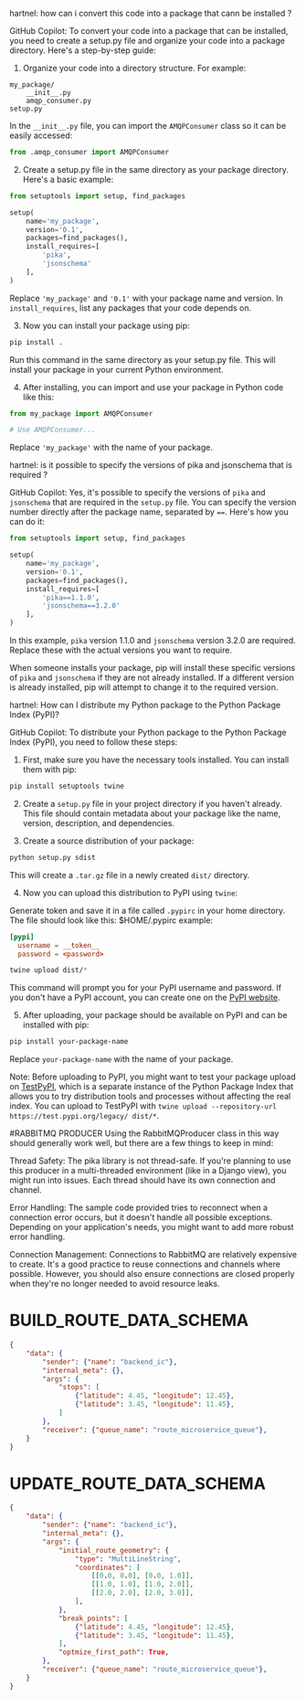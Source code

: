 
hartnel: how can i convert this code into a package that cann be installed ?

GitHub Copilot: To convert your code into a package that can be installed, you need to create a setup.py file and organize your code into a package directory. Here's a step-by-step guide:

1. Organize your code into a directory structure. For example:

```
my_package/
    __init__.py
    amqp_consumer.py
setup.py
```

In the `__init__.py` file, you can import the `AMQPConsumer` class so it can be easily accessed:

```python
from .amqp_consumer import AMQPConsumer
```

2. Create a setup.py file in the same directory as your package directory. Here's a basic example:

```python
from setuptools import setup, find_packages

setup(
    name='my_package',
    version='0.1',
    packages=find_packages(),
    install_requires=[
        'pika',
        'jsonschema'
    ],
)
```

Replace `'my_package'` and `'0.1'` with your package name and version. In `install_requires`, list any packages that your code depends on.

3. Now you can install your package using pip:

```bash
pip install .
```

Run this command in the same directory as your setup.py file. This will install your package in your current Python environment.

4. After installing, you can import and use your package in Python code like this:

```python
from my_package import AMQPConsumer

# Use AMQPConsumer...
```

Replace `'my_package'` with the name of your package.

hartnel: is it possible to specify the versions of pika and jsonschema that is required ?

GitHub Copilot: Yes, it's possible to specify the versions of `pika` and `jsonschema` that are required in the `setup.py` file. You can specify the version number directly after the package name, separated by `==`. Here's how you can do it:

```python
from setuptools import setup, find_packages

setup(
    name='my_package',
    version='0.1',
    packages=find_packages(),
    install_requires=[
        'pika==1.1.0',
        'jsonschema==3.2.0'
    ],
)
```

In this example, `pika` version 1.1.0 and `jsonschema` version 3.2.0 are required. Replace these with the actual versions you want to require.

When someone installs your package, pip will install these specific versions of `pika` and `jsonschema` if they are not already installed. If a different version is already installed, pip will attempt to change it to the required version.

hartnel: How can I distribute my Python package to the Python Package Index (PyPI)?

GitHub Copilot: To distribute your Python package to the Python Package Index (PyPI), you need to follow these steps:

1. First, make sure you have the necessary tools installed. You can install them with pip:

```bash
pip install setuptools twine
```

2. Create a `setup.py` file in your project directory if you haven't already. This file should contain metadata about your package like the name, version, description, and dependencies.

3. Create a source distribution of your package:

```bash
python setup.py sdist
```

This will create a `.tar.gz` file in a newly created `dist/` directory.

4. Now you can upload this distribution to PyPI using `twine`:

Generate token and save it in a file called `.pypirc` in your home directory. The file should look like this: $HOME/.pypirc
example:
```conf
[pypi]
  username = __token__
  password = <password>
```

```bash
twine upload dist/*
```

This command will prompt you for your PyPI username and password. If you don't have a PyPI account, you can create one on the [PyPI website](https://pypi.org/).

5. After uploading, your package should be available on PyPI and can be installed with pip:

```bash
pip install your-package-name
```

Replace `your-package-name` with the name of your package.

Note: Before uploading to PyPI, you might want to test your package upload on [TestPyPI](https://test.pypi.org/), which is a separate instance of the Python Package Index that allows you to try distribution tools and processes without affecting the real index. You can upload to TestPyPI with `twine upload --repository-url https://test.pypi.org/legacy/ dist/*`.


#RABBITMQ PRODUCER
Using the RabbitMQProducer class in this way should generally work well, but there are a few things to keep in mind:

Thread Safety: The pika library is not thread-safe. If you're planning to use this producer in a multi-threaded environment (like in a Django view), you might run into issues. Each thread should have its own connection and channel.

Error Handling: The sample code provided tries to reconnect when a connection error occurs, but it doesn't handle all possible exceptions. Depending on your application's needs, you might want to add more robust error handling.

Connection Management: Connections to RabbitMQ are relatively expensive to create. It's a good practice to reuse connections and channels where possible. However, you should also ensure connections are closed properly when they're no longer needed to avoid resource leaks.

# BUILD_ROUTE_DATA_SCHEMA
```json
{
    "data": {
        "sender": {"name": "backend_ic"},
        "internal_meta": {},
        "args": {
            "stops": [
                {"latitude": 4.45, "longitude": 12.45},
                {"latitude": 3.45, "longitude": 11.45},
            ]
        },
        "receiver": {"queue_name": "route_microservice_queue"},
    }
}
```
# UPDATE_ROUTE_DATA_SCHEMA
```json
{
    "data": {
        "sender": {"name": "backend_ic"},
        "internal_meta": {},
        "args": {
            "initial_route_geometry": {
                "type": "MultiLineString",
                "coordinates": [
                    [[0.0, 0.0], [0.0, 1.0]],
                    [[1.0, 1.0], [1.0, 2.0]],
                    [[2.0, 2.0], [2.0, 3.0]],
                ],
            },
            "break_points": [
                {"latitude": 4.45, "longitude": 12.45},
                {"latitude": 3.45, "longitude": 11.45},
            ],
            "optmize_first_path": True,
        },
        "receiver": {"queue_name": "route_microservice_queue"},
    }
}
```